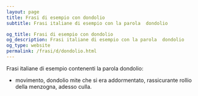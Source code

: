 ```yaml
---
layout: page
title: Frasi di esempio con dondolio 
subtitle: Frasi italiane di esempio con la parola  dondolio

og_title: Frasi di esempio con dondolio 
og_description: Frasi italiane di esempio con la parola  dondolio
og_type: website
permalink: /frasi/d/dondolio.html
---
```


Frasi italiane di esempio contenenti la parola dondolio:


- movimento, dondolio mite che si era addormentato, rassicurante rollio della menzogna, adesso culla.
